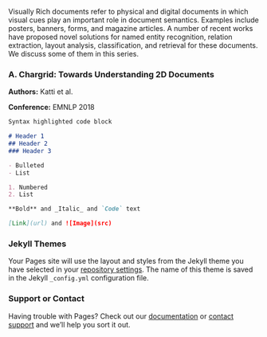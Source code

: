 Visually Rich documents refer to physical and digital documents in which visual cues play an important role in document semantics. Examples include posters, banners, forms, and magazine articles. A number of recent works have proposed novel solutions for named entity recognition, relation extraction, layout analysis, classification, and retrieval for these documents. We discuss some of them in this series.   

### A. Chargrid: Towards Understanding 2D Documents

**Authors:** Katti et al.

**Conference:** EMNLP 2018

```markdown
Syntax highlighted code block

# Header 1
## Header 2
### Header 3

- Bulleted
- List

1. Numbered
2. List

**Bold** and _Italic_ and `Code` text

[Link](url) and ![Image](src)
```


### Jekyll Themes

Your Pages site will use the layout and styles from the Jekyll theme you have selected in your [repository settings](https://github.com/sarkhelritesh/vrd/settings/pages). The name of this theme is saved in the Jekyll `_config.yml` configuration file.

### Support or Contact

Having trouble with Pages? Check out our [documentation](https://docs.github.com/categories/github-pages-basics/) or [contact support](https://support.github.com/contact) and we’ll help you sort it out.
